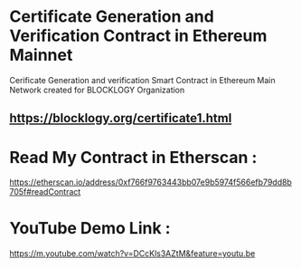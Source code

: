 # Certificate Generation and Verification Contract in Ethereum Mainnet
Cerificate Generation and verification Smart Contract in Ethereum Main Network created for BLOCKLOGY Organization

## https://blocklogy.org/certificate1.html

# Read My Contract in Etherscan :

https://etherscan.io/address/0xf766f9763443bb07e9b5974f566efb79dd8b705f#readContract

# YouTube Demo Link :

https://m.youtube.com/watch?v=DCcKls3AZtM&feature=youtu.be
